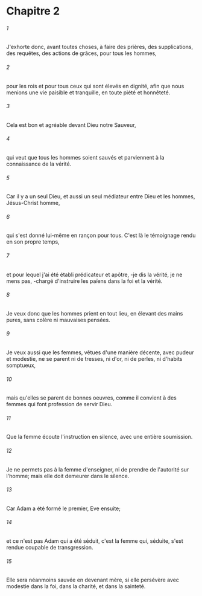 # Chapitre 2

###### 1
J'exhorte donc, avant toutes choses, à faire des prières, des supplications, des requêtes, des actions de grâces, pour tous les hommes,
###### 2
pour les rois et pour tous ceux qui sont élevés en dignité, afin que nous menions une vie paisible et tranquille, en toute piété et honnêteté.
###### 3
Cela est bon et agréable devant Dieu notre Sauveur,
###### 4
qui veut que tous les hommes soient sauvés et parviennent à la connaissance de la vérité.
###### 5
Car il y a un seul Dieu, et aussi un seul médiateur entre Dieu et les hommes, Jésus-Christ homme,
###### 6
qui s'est donné lui-même en rançon pour tous. C'est là le témoignage rendu en son propre temps,
###### 7
et pour lequel j'ai été établi prédicateur et apôtre, -je dis la vérité, je ne mens pas, -chargé d'instruire les païens dans la foi et la vérité.
###### 8
Je veux donc que les hommes prient en tout lieu, en élevant des mains pures, sans colère ni mauvaises pensées.
###### 9
Je veux aussi que les femmes, vêtues d'une manière décente, avec pudeur et modestie, ne se parent ni de tresses, ni d'or, ni de perles, ni d'habits somptueux,
###### 10
mais qu'elles se parent de bonnes oeuvres, comme il convient à des femmes qui font profession de servir Dieu.
###### 11
Que la femme écoute l'instruction en silence, avec une entière soumission.
###### 12
Je ne permets pas à la femme d'enseigner, ni de prendre de l'autorité sur l'homme; mais elle doit demeurer dans le silence.
###### 13
Car Adam a été formé le premier, Eve ensuite;
###### 14
et ce n'est pas Adam qui a été séduit, c'est la femme qui, séduite, s'est rendue coupable de transgression.
###### 15
Elle sera néanmoins sauvée en devenant mère, si elle persévère avec modestie dans la foi, dans la charité, et dans la sainteté.
